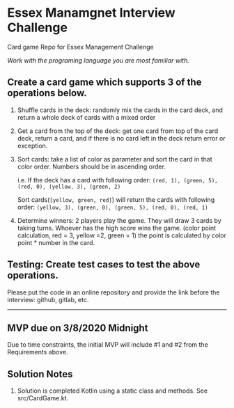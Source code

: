 # Essex Manamgnet Interview Challenge
Card game Repo for Essex Management Challenge

*Work with the programing language you are most familiar with.* 

## Create a card game which supports 3 of the operations below. 

1.  Shuffle cards in the deck: randomly mix the cards in the card deck, and return a whole deck of cards with a mixed order 

2.  Get a card from the top of the deck: get one card from top of the card deck, return a card, and if there is no card left in the deck return error or exception.  

3.  Sort cards: take a list of color as parameter and sort the card in that color order. Numbers should be in ascending order.  

    i.e. If the deck has a card with following order:
    ```(red, 1), (green, 5), (red, 0), (yellow, 3), (green, 2)```

    Sort cards(```[yellow, green, red]```) will return the cards with following order:
    ```(yellow, 3), (green, 0), (green, 5), (red, 0), (red, 1)``` 

4.  Determine winners: 2 players play the game. They will draw 3 cards by taking turns. 
    Whoever has the high score wins the game. (color point calculation, red = 3, yellow =2, green = 1) the point is calculated by color point * number in the card.   

## Testing: Create test cases to test the above operations. 

Please put the code in an online repository and provide the link before the interview: github, gitlab, etc.

---
## MVP due on 3/8/2020 Midnight
Due to time constraints, the initial MVP will include #1 and #2 from the Requirements above.

## Solution Notes
1.  Solution is completed Kotlin using a static class and methods. See src/CardGame.kt.
